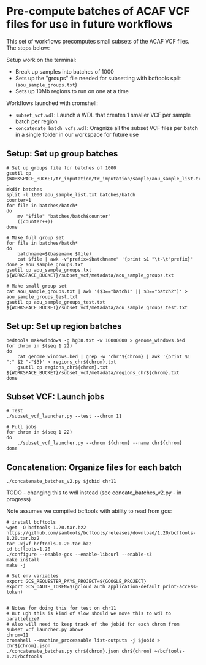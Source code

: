 # Pre-compute batches of ACAF VCF files for use in future workflows

This set of workflows precomputes small subsets of the ACAF VCF files. The steps below:

Setup work on the terminal:

* Break up samples into batches of 1000
* Sets up the "groups" file needed for subsetting with bcftools split (`aou_sample_groups.txt`) 
* Sets up 10Mb regions to run on one at a time

Workflows launched with cromshell:

* `subset_vcf.wdl`: Launch a WDL that creates 1 smaller VCF per sample batch per region
* `concatenate_batch_vcfs.wdl`: Oragnize all the subset VCF files per batch in a single folder in our workspace for future use

## Setup: Set up group batches

```
# Set up groups file for batches of 1000
gsutil cp $WORKSPACE_BUCKET/tr_imputation/tr_imputation/sample/aou_sample_list.txt .
mkdir batches
split -l 1000 aou_sample_list.txt batches/batch
counter=1
for file in batches/batch*
do
    mv "$file" "batches/batch$counter"
    ((counter++))
done

# Make full group set
for file in batches/batch*
do
	batchname=$(basename $file)
	cat $file | awk -v"prefix=$batchname" '{print $1 "\t-\t"prefix}'
done > aou_sample_groups.txt
gsutil cp aou_sample_groups.txt ${WORKSPACE_BUCKET}/subset_vcf/metadata/aou_sample_groups.txt

# Make small group set
cat aou_sample_groups.txt | awk '($3=="batch1" || $3=="batch2")' > aou_sample_groups_test.txt
gsutil cp aou_sample_groups_test.txt ${WORKSPACE_BUCKET}/subset_vcf/metadata/aou_sample_groups_test.txt
```

## Set up: Set up region batches
```
bedtools makewindows -g hg38.txt -w 10000000 > genome_windows.bed
for chrom in $(seq 1 22)
do
	cat genome_windows.bed | grep -w "chr"${chrom} | awk '{print $1 ":" $2 "-"$3}' > regions_chr${chrom}.txt
	gsutil cp regions_chr${chrom}.txt ${WORKSPACE_BUCKET}/subset_vcf/metadata/regions_chr${chrom}.txt
done
```

## Subset VCF: Launch jobs

```
# Test
./subset_vcf_launcher.py --test --chrom 11
```

```
# Full jobs
for chrom in $(seq 1 22)
do
	./subset_vcf_launcher.py --chrom ${chrom} --name chr${chrom}
done
```

## Concatenation: Organize files for each batch

```
./concatenate_batches_v2.py $jobid chr11
```

TODO - changing this to wdl instead (see concate_batches_v2.py - in progress)

Note assumes we compiled bcftools with ability to read from gcs:
```
# install bcftools
wget -O bcftools-1.20.tar.bz2 https://github.com/samtools/bcftools/releases/download/1.20/bcftools-1.20.tar.bz2
tar -xjvf bcftools-1.20.tar.bz2
cd bcftools-1.20
./configure --enable-gcs --enable-libcurl --enable-s3
make install
make -j

# Set env variables
export GCS_REQUESTER_PAYS_PROJECT=${GOOGLE_PROJECT}
export GCS_OAUTH_TOKEN=$(gcloud auth application-default print-access-token)
```

```

# Notes for doing this for test on chr11
# But ugh this is kind of slow should we move this to wdl to parallelize?
# Also will need to keep track of the jobid for each chrom from subset_vcf_launcher.py above
chrom=11
cromshell --machine_processable list-outputs -j $jobid > chr${chrom}.json
./concatenate_batches.py chr${chrom}.json chr${chrom} ~/bcftools-1.20/bcftools
```

